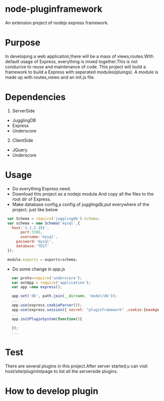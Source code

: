 node-pluginframework
====================
An extension project of nodejs express framework.

# Purpose
 
 In developing a web application,there will be a mass of views,routes.With default usage of Express,
 everything is mixed together.This is not conducive to reuse and  maintenance of code.
 This project will build a framework to build a Express with seperated modules(pluings).
 A module is made up with routes,views and an init.js file.
 
# Dependencies
 1. ServerSide
  * JugglingDB
  * Express
  * Underscore
 2. ClientSide
  * JQuery
  * Underscore
 
# Usage

 * Do everything Express need.
 * Download this project as a nodejs module.And copy all the files to the root dir of Express.
 * Make database config,a config of jugglingdb,put everywhere of the project.
  just like below
 ```javascript
  var Schema = require('jugglingdb').Schema;
  var schema = new Schema('mysql',{
	host:'1.1.2.191',
    	port:3306,
	    username:'mysql',
      password:'mysql',
      database:'TEST'
  });

  module.exports = exports=schema;

 ```
 * Do some change in app.js
 ```javascript
    var proto=require('underscore');
    var extApp = require('application');
    var app =new express();

    app.set('db', path.join(__dirname, 'model/db'));
    ...
    app.use(express.cookieParser());
    app.use(express.session({ secret: "pluginframework" ,cookie:{maxAge:5*60*60*1000}}));
    ...
    app.initPluginSystem(function(){
	
    });
    ...

 ```
    
# Test

 There are several plugins in this project.After server started,u can visit host/site/pluginlistpage 
 to list all the serverside plugins.
 
# How to develop plugin

